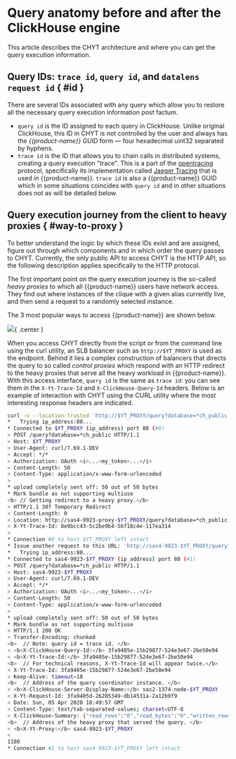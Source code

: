 # Query anatomy before and after the ClickHouse engine

This article describes the CHYT architecture and where you can get the query execution information.

## Query IDs: `trace id`, `query id`, and `datalens request id` { #id }

There are several IDs associated with any query which allow you to restore all the necessary query execution information post factum.

- `query id` is the ID assigned to each query in ClickHouse. Unlike original ClickHouse, this ID in CHYT is not controlled by the user and always has the *{{product-name}} GUID* form — four hexadecimal uint32 separated by hyphens.
- `trace id` is the ID that allows you to chain calls in distributed systems, creating a query execution "trace". This is a part of the [opentracing](https://opentracing.io/) protocol, specifically its implementation called [Jaeger Tracing](https://www.jaegertracing.io/) that is used in {{product-name}}. `trace id` is also a {{product-name}} GUID which in some situations coincides with `query id` and in other situations does not as will be detailed below.

## Query execution journey from the client to heavy proxies { #way-to-proxy }

To better understand the logic by which these IDs exist and are assigned, figure out through which components and in which order the query passes to CHYT. Currently, the only public API to access CHYT is the HTTP API, so the following description applies specifically to the HTTP protocol.

The first important point on the query execution journey is the so-called *heavy proxies* to which all {{product-name}} users have network access. They find out where instances of the clique with a given alias currently live, and then send a request to a randomly selected instance.

The 3 most popular ways to access {{product-name}} are shown below.

![](../../../../../../images/chyt_before_clique.png){ .center }

When you access CHYT directly from the script or from the command line using the curl utility, an SLB balancer such as `http://$YT_PROXY` is used as the endpoint. Behind it lies a complex construction of balancers that directs the query to so called *control proxies* which respond with an HTTP redirect to the heavy proxies that serve all the heavy workload in {{product-name}}. With this access interface, `query id` is the same as `trace id`: you can see them in the `X-Yt-Trace-Id` and `X-ClickHouse-Query-Id` headers. Below is an example of interaction with CHYT using the CURL utility where the most interesting response headers are indicated.

```bash
curl -v --location-trusted 'http://$YT_PROXY/query?database=*ch_public' -d 'select max(a) from "//sys/clickhouse/sample_table"' -H "Authorization: OAuth `cat ~/.yt/token`"
*   Trying ip_address:80...
* Connected to $YT_PROXY (ip_address) port 80 (#0)
> POST /query?database=*ch_public HTTP/1.1
> Host: $YT_PROXY
> User-Agent: curl/7.69.1-DEV
> Accept: */*
> Authorization: OAuth <i>...<my_token>...</i>
> Content-Length: 50
> Content-Type: application/x-www-form-urlencoded
>
* upload completely sent off: 50 out of 50 bytes
* Mark bundle as not supporting multiuse
<b> // Getting redirect to a heavy proxy.</b>
< HTTP/1.1 307 Temporary Redirect
< Content-Length: 0
< Location: http://sas4-9923-proxy-$YT_PROXY/query?database=*ch_public
< X-Yt-Trace-Id: 8e9bcc43-5c2be9b4-56f18c4e-117ea314
<
* Connection #0 to host $YT_PROXY left intact
* Issue another request to this URL: 'http://sas4-9923-$YT_PROXY/query?database=*ch_public'
*   Trying ip_address:80...
* Connected to sas4-9923-$YT_PROXY (ip_address) port 80 (#1)
> POST /query?database=*ch_public HTTP/1.1
> Host: sas4-9923-$YT_PROXY
> User-Agent: curl/7.69.1-DEV
> Accept: */*
> Authorization: OAuth <i>...<my_token>...</i>
> Content-Length: 50
> Content-Type: application/x-www-form-urlencoded
>
* upload completely sent off: 50 out of 50 bytes
* Mark bundle as not supporting multiuse
< HTTP/1.1 200 OK
< Transfer-Encoding: chunked
<b>  // Note: query id = trace id. </b>
< <b>X-ClickHouse-Query-Id:</b> 3fa9405e-15b29877-524e3e67-2be50e94
< <b>X-Yt-Trace-Id:</b> 3fa9405e-15b29877-524e3e67-2be50e94
<b>  // For technical reasons, X-Yt-Trace-Id will appear twice.</b>
< X-Yt-Trace-Id: 3fa9405e-15b29877-524e3e67-2be50e94
< Keep-Alive: timeout=10
<b>  // Address of the query coordinator instance. </b>
< <b>X-ClickHouse-Server-Display-Name:</b> sas2-1374-node-$YT_PROXY
< X-Yt-Request-Id: 3fa9405d-26285349-db14531a-2a12b9f9
< Date: Sun, 05 Apr 2020 18:49:57 GMT
< Content-Type: text/tab-separated-values; charset=UTF-8
< X-ClickHouse-Summary: {"read_rows":"0","read_bytes":"0","written_rows":"0","written_bytes":"0","total_rows_to_read":"0"}
<b>  // Address of the heavy proxy that served the query. </b>
< <b>X-Yt-Proxy:</b> sas4-9923-$YT_PROXY
<
1100
* Connection #1 to host sas4-9923-$YT_PROXY left intact
```

